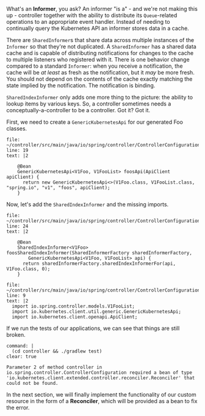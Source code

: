 What's an **Informer**, you ask? An informer "is a" - and we're not making this up - controller together with the ability to distribute its `Queue`-related operations to an appropriate event handler. Instead of needing to continually query the Kubernetes API an informer stores data in a cache.

There are `SharedInformer`s that share data across multiple instances of the `Informer` so that they're not duplicated. A `SharedInformer` has a shared data cache and is capable of distributing notifications for changes to the cache to multiple listeners who registered with it. There is one behavior change compared to a standard `Informer`: when you receive a notification, the cache will be _at least_ as fresh as the notification, but it _may_ be more fresh. You should not depend on the contents of the cache exactly matching the state implied by the notification. The notification is binding.

`SharedIndexInformer` only adds one more thing to the picture: the ability to lookup items by various keys. So, a controller sometimes needs a conceptually-a-controller to be a controller. Got it? Got it.

First, we need to create a `GenericKubernetesApi` for our generated Foo classes.

```editor:insert-lines-before-line
file: ~/controller/src/main/java/io/spring/controller/ControllerConfiguration.java
line: 19
text: |2

    @Bean
    GenericKubernetesApi<V1Foo, V1FooList> foosApi(ApiClient apiClient) {
      return new GenericKubernetesApi<>(V1Foo.class, V1FooList.class, "spring.io", "v1", "foos", apiClient);
    }
```

Now, let's add the `SharedIndexInformer` and the missing imports.
```editor:insert-lines-before-line
file: ~/controller/src/main/java/io/spring/controller/ControllerConfiguration.java
line: 24
text: |2

    @Bean
    SharedIndexInformer<V1Foo> foosSharedIndexInformer(SharedInformerFactory sharedInformerFactory,
        GenericKubernetesApi<V1Foo, V1FooList> api) {
      return sharedInformerFactory.sharedIndexInformerFor(api, V1Foo.class, 0);
    }
```

```editor:insert-lines-before-line
file: ~/controller/src/main/java/io/spring/controller/ControllerConfiguration.java
line: 9
text: |2
  import io.spring.controller.models.V1FooList;
  import io.kubernetes.client.util.generic.GenericKubernetesApi;
  import io.kubernetes.client.openapi.ApiClient;
```

If we run the tests of our applications, we can see that things are still broken.
```terminal:execute
command: |
  (cd controller && ./gradlew test)
clear: true
```
```
Parameter 2 of method controller in io.spring.controller.ControllerConfiguration required a bean of type 'io.kubernetes.client.extended.controller.reconciler.Reconciler' that could not be found.
```

In the next section, we will finally implement the functionality of our custom resource in the form of a **Reconciler**, which will be provided as a bean to fix the error.